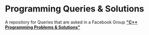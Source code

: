 # Programming Queries & Solutions
A repository for Queries that are asked in a Facebook Group
[**"C++ Programming Problems & Solutions"**](https://www.facebook.com/groups/450885176097764)
